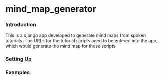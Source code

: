 # mind_map_generator

### Introduction
This is a django app developed to generate mind maps from spoken tutorials. The URLs for the tutorial scripts need to be entered into the app, which would generate the mind map for those scripts

### Setting Up

### Examples
